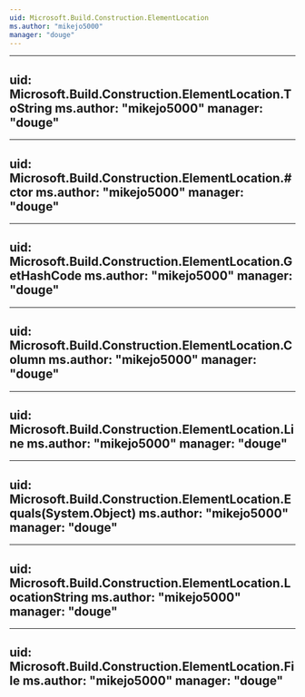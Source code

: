 ```yaml
---
uid: Microsoft.Build.Construction.ElementLocation
ms.author: "mikejo5000"
manager: "douge"
---
```


---
uid: Microsoft.Build.Construction.ElementLocation.ToString
ms.author: "mikejo5000"
manager: "douge"
---

---
uid: Microsoft.Build.Construction.ElementLocation.#ctor
ms.author: "mikejo5000"
manager: "douge"
---

---
uid: Microsoft.Build.Construction.ElementLocation.GetHashCode
ms.author: "mikejo5000"
manager: "douge"
---

---
uid: Microsoft.Build.Construction.ElementLocation.Column
ms.author: "mikejo5000"
manager: "douge"
---

---
uid: Microsoft.Build.Construction.ElementLocation.Line
ms.author: "mikejo5000"
manager: "douge"
---

---
uid: Microsoft.Build.Construction.ElementLocation.Equals(System.Object)
ms.author: "mikejo5000"
manager: "douge"
---

---
uid: Microsoft.Build.Construction.ElementLocation.LocationString
ms.author: "mikejo5000"
manager: "douge"
---

---
uid: Microsoft.Build.Construction.ElementLocation.File
ms.author: "mikejo5000"
manager: "douge"
---
